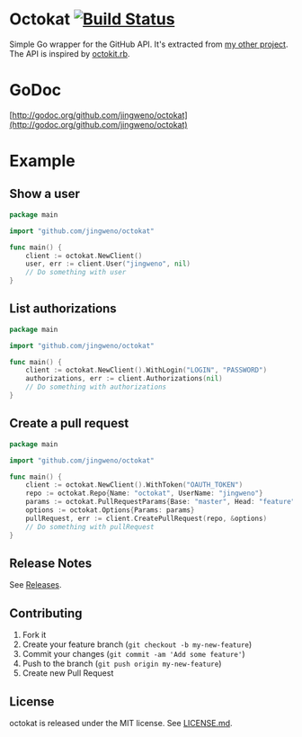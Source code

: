 # Octokat [![Build Status](https://travis-ci.org/jingweno/octokat.png?branch=master)](https://travis-ci.org/jingweno/octokat)

Simple Go wrapper for the GitHub API. It's extracted from [my other project](https://github.com/jingweno/gh). The API is inspired by [octokit.rb](https://github.com/octokit/octokit.rb).

# GoDoc

[http://godoc.org/github.com/jingweno/octokat](http://godoc.org/github.com/jingweno/octokat)

# Example

## Show a user

```go
package main

import "github.com/jingweno/octokat"

func main() {
    client := octokat.NewClient()
    user, err := client.User("jingweno", nil)
    // Do something with user
}
```

## List authorizations

```go
package main

import "github.com/jingweno/octokat"

func main() {
    client := octokat.NewClient().WithLogin("LOGIN", "PASSWORD")
    authorizations, err := client.Authorizations(nil)
    // Do something with authorizations
}
```

## Create a pull request

```go
package main

import "github.com/jingweno/octokat"

func main() {
    client := octokat.NewClient().WithToken("OAUTH_TOKEN")
    repo := octokat.Repo{Name: "octokat", UserName: "jingweno"}
    params := octokat.PullRequestParams{Base: "master", Head: "feature", Title: "A pull request", Body: "A body"}
    options := octokat.Options{Params: params}
    pullRequest, err := client.CreatePullRequest(repo, &options)
    // Do something with pullRequest
}
```

## Release Notes

See [Releases](https://github.com/jingweno/octokat/releases).

## Contributing

1. Fork it
2. Create your feature branch (`git checkout -b my-new-feature`)
3. Commit your changes (`git commit -am 'Add some feature'`)
4. Push to the branch (`git push origin my-new-feature`)
5. Create new Pull Request

## License

octokat is released under the MIT license. See
[LICENSE.md](https://github.com/jingweno/octokat/blob/master/LICENSE.md).
